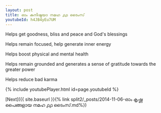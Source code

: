 ```yaml
---
layout: post
title: ഓം കനിഷ്ഠയാ നമഹ ൧൧ ടൈംസ്
youtubeId: h4JB4yEu7UM
---
```

 
 
Helps get goodness, bliss and peace and God's blessings
 
Helps remain focused, help generate inner energy 
 
Helps boost physical and mental health 
 
Helps remain grounded and generates a sense of gratitude towards the greater power 
 
Helps reduce bad karma
 
 
 
 


{% include youtubePlayer.html id=page.youtubeId %}
 
[Next]({{ site.baseurl }}{% link  split2/_posts/2014-11-06-ഓം കൃഷ്ണ പൈങ്ങളായ നമഹ ൧൧ ടൈംസ്.md%})
 
